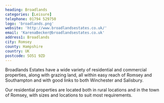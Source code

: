 ```yaml
---
heading: Broadlands
categories: [Leisure]
telephone: 01794 529750
logo: 'broadlands.png'
website: 'http://www.broadlandsestates.co.uk/'
email: 'KarenaBecker@broadlandsestates.co.uk'
address1: Broadlands
city: Romsey
county: Hampshire
country: UK
postcode: SO51 9ZD
---
```

Broadlands Estates have a wide variety of residential and commercial properties, along with grazing land, all within easy reach of Romsey and Southampton and with good links to both Winchester and Salisbury.

Our residential properties are located both in rural locations and in the town of Romsey, with sizes and locations to suit most requirements.

